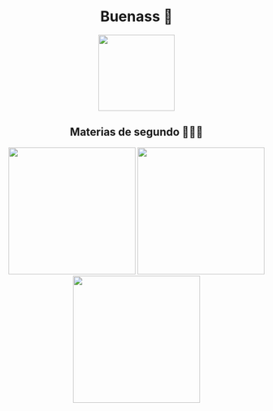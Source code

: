 
<h1 align="center"> Buenass 👋</h1>

<div align="center">
  <img src="https://github-readme-stats.vercel.app/api/top-langs/?username=lautibudini&layout=compact&theme=midnight-purple&border_color=474554" height="150"/>
</div>

<h2 align="center">Materias de segundo 🧑🏻‍💻</h2>
<div align="center">
    <a href="https://github.com/lautibudini/AyED"><img width="250" src="https://denvercoder1-github-readme-stats.vercel.app/api/pin/?username=lautibudini&repo=AyED&theme=midnight-purple&icon_color=F8D866&show_icons=false&border_color=474554"></a>
    <a href="https://github.com/lautibudini/FOD"><img width="250" src="https://denvercoder1-github-readme-stats.vercel.app/api/pin/?username=lautibudini&repo=FOD&theme=midnight-purple&icon_color=F8D866&show_icons=false&border_color=474554"></a>
   <a href="https://github.com/lautibudini/sPython"><img width="250" src="https://denvercoder1-github-readme-stats.vercel.app/api/pin/?username=lautibudini&repo=sPython&theme=midnight-purple&icon_color=F8D866&show_icons=false&border_color=474554"></a>
<br>
</div>
